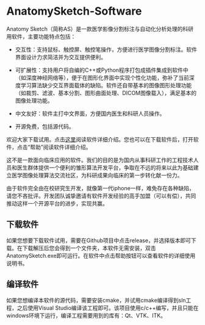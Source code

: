 # AnatomySketch-Software

Anatomy Sketch（简称AS）是一款医学影像分割标注与自动化分析处理的科研用软件，主要功能特点包括：

- 交互性：支持鼠标、触控屏、触控笔操作，方便进行医学图像分割标注。软件界面设计力求简洁并为交互提供便利。

- 可扩展性：支持用户将自编的C++或Python程序打包成插件集成到软件中（如深度神经网络等），便于在图形化界面中实现个性化功能，弥补了当前深度学习算法缺少交互界面载体的缺陷。软件还自带基本的图像图形处理功能（如裁剪、滤波、基本分割、图形曲面处理、DICOM图像载入），满足基本的图像处理功能。

- 中文友好：软件主打中文界面，方便国内医生和科研人员操作。

- 开源免费，包括源代码。

欢迎大家下载试用。点击[这里](https://github.com/DlutMedimgGroup/AnatomySketch-Software/blob/master/Anatomy%20Sketch%20%E8%AF%B4%E6%98%8E%E4%B9%A6.md)阅读软件详细介绍。您也可以在下载软件后，打开软件，点击“帮助”阅读软件详细介绍。

这不是一款面向临床应用的软件。我们的目的是为国内从事科研工作的工程技术人员和医生群体提供一个便利的雏形算法开发平台，争取在不远的将来以此为基础建立医学图像处理算法交流社区，为科研成果向临床的第一步转化献一份力。

由于软件完全由在校研究生开发，就像第一代iphone一样，难免存在各种缺陷，请您不吝批评。开发团队诚挚邀请有软件开发经验的高手加盟（可以有偿），共同推动这样一个开源平台的进步，实现共赢。

## 下载软件

如果您想要下载软件试用，需要在Github项目中点击release，并选择版本即可下载。在下载解压后您会得到一个文件夹，本软件无需安装，双击AnatomySketch.exe即可运行。在软件中点击帮助按钮可以查看软件的详细使用说明书。

## 编译软件

如果您想编译本软件的源代码，需要安装cmake，并试用cmake编译得到sln工程，之后使用Visual Studio编译该工程即可。该项目使用c/c++编写，并且只能在windows环境下运行，编译工程需要用到的库有：Qt、VTK、ITK。